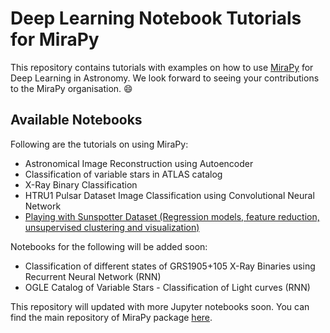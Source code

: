 # Deep Learning Notebook Tutorials for MiraPy

This repository contains tutorials with examples on how to use [MiraPy](https://github.com/mirapy-org/mirapy) for Deep Learning in Astronomy. We look forward to seeing your contributions to the MiraPy organisation. :smile:

## Available Notebooks

Following are the tutorials on using MiraPy:

- Astronomical Image Reconstruction using Autoencoder
- Classification of variable stars in ATLAS catalog
- X-Ray Binary Classification
- HTRU1 Pulsar Dataset Image Classification using Convolutional Neural Network
- [Playing with Sunspotter Dataset (Regression models, feature reduction, unsupervised clustering and visualization)](https://github.com/swapsha96/socis/blob/master/Playing%20with%20Sunspotter%20Dataset.ipynb)

Notebooks for the following will be added soon:

- Classification of different states of GRS1905+105 X-Ray Binaries using Recurrent Neural Network (RNN)
- OGLE Catalog of Variable Stars - Classification of Light curves (RNN)

This repository will updated with more Jupyter notebooks soon. You can find the main repository of MiraPy package [here](https://github.com/mirapy-org/mirapy). 
